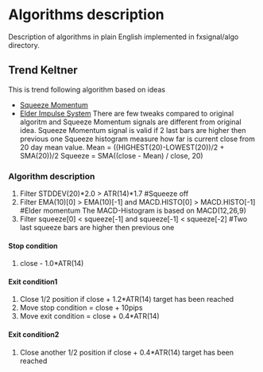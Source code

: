 # Algorithms description
Description of algorithms in plain English implemented in fxsignal/algo directory.

## Trend Keltner
This is trend following algorithm based on ideas
- [Squeeze Momentum](https://www.tradingview.com/script/nqQ1DT5a-Squeeze-Momentum-Indicator-LazyBear/)
- [Elder Impulse System](https://stockcharts.com/school/doku.php?id=chart_school:chart_analysis:elder_impulse_system)
There are few tweaks compared to original algoritm and Squeeze Momentum signals are
different from original idea. Squeeze Momentum signal is valid if 2 last bars are higher then previous one
Squeeze histogram measure how far is current close from 20 day mean value.
Mean  = ((HIGHEST(20)-LOWEST(20))/2 + SMA(20))/2
Squeeze = SMA((close - Mean) / close, 20)

### Algorithm description
1. Filter STDDEV(20)*2.0 > ATR(14)*1.7 #Squeeze off
2. Filter EMA(10)[0] > EMA(10)[-1] and MACD.HISTO[0] > MACD.HISTO[-1] #Elder momentum
   The MACD-Histogram is based on MACD(12,26,9)
3. Filter squeeze[0] < squeeze[-1] and squeeze[-1] < squeeze[-2] #Two last squeeze bars are higher then previous one  

#### Stop condition
1. close - 1.0*ATR(14)

#### Exit condition1
1. Close 1/2 position if close + 1.2*ATR(14) target has been reached
2. Move stop condition = close + 10pips
3. Move exit condition = close + 0.4*ATR(14)

#### Exit condition2
1. Close another 1/2 position if close + 0.4*ATR(14) target has been reached
